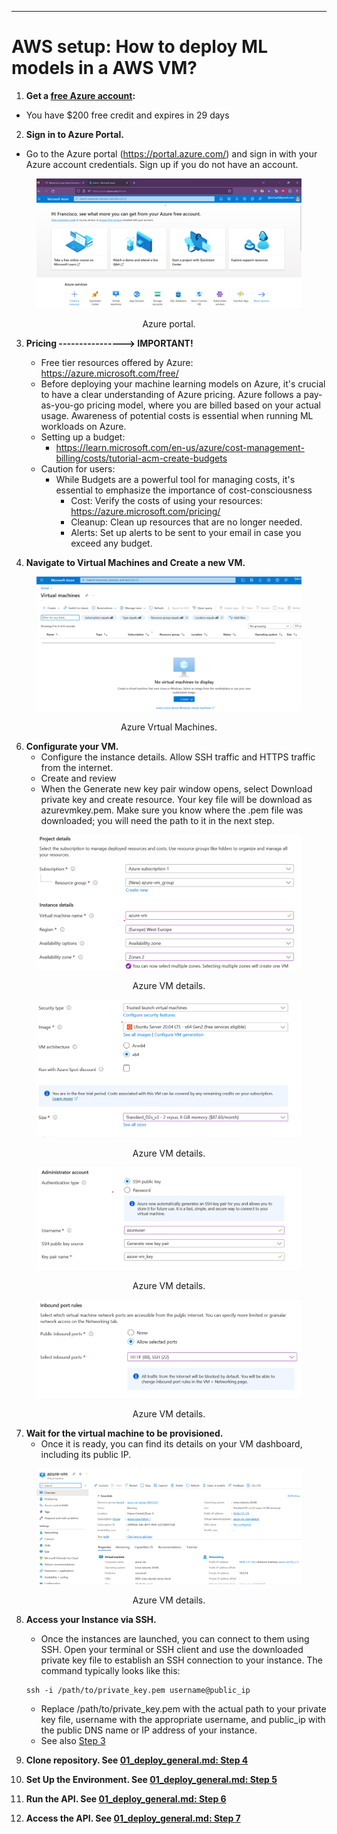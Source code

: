 
-------------------
# AWS setup: How to deploy ML models in a AWS VM?


1. **Get a  [free Azure account](https://azure.microsoft.com/en-us/free/):**
  - You have $200 free credit and expires in 29 days

2. **Sign in to Azure Portal.**
  - Go to the Azure portal (https://portal.azure.com/) and sign in with your Azure account credentials. Sign up if you
    do not have an account.

<center><figure>
  <img
  src="../static/deployment/azure/azure_portal_01.png"
</figure></center>
<p style="text-align: center;">Azure portal.</p>

3. **Pricing ----------------> IMPORTANT!**
   - Free tier resources offered by Azure: https://azure.microsoft.com/free/
   - Before deploying your machine learning models on Azure, it's crucial to have a clear understanding of Azure pricing. Azure follows a pay-as-you-go pricing model, where you are billed based on your actual usage. Awareness of potential costs is essential when running ML workloads on Azure.
   - Setting up a budget:
      - https://learn.microsoft.com/en-us/azure/cost-management-billing/costs/tutorial-acm-create-budgets
   - Caution for users:
     - While Budgets are a powerful tool for managing costs, it's essential to emphasize the importance of cost-consciousness
       - Cost: Verify the costs of using your resources: https://azure.microsoft.com/pricing/
       - Cleanup: Clean up  resources that are no longer needed.
       - Alerts: Set up alerts to be sent to your email in case you exceed any budget.

5. **Navigate to Virtual Machines and Create a new VM.**

<center><figure>
  <img
  src="../static/deployment/azure/azure_vm_02.png"
</figure></center>
<p style="text-align: center;">Azure Vrtual Machines.</p>

6. **Configurate your VM.**
   - Configure the instance details. Allow SSH traffic and HTTPS traffic from the internet.
   - Create and review
   - When the Generate new key pair window opens, select Download private key and create resource. Your key file will be
    download as azurevmkey.pem. Make sure you know where the .pem file was downloaded; you will need the path to it in
    the next step.

<center><figure>
  <img
  src="../static/deployment/azure/azure_details_03.png"
</figure></center>
<p style="text-align: center;">Azure VM details.</p>

<center><figure>
  <img
  src="../static/deployment/azure/azure_details_04.png"
</figure></center>
<p style="text-align: center;">Azure VM details.</p>

<center><figure>
  <img
  src="../static/deployment/azure/azure_details_05.png"
</figure></center>
<p style="text-align: center;">Azure VM details.</p>

<center><figure>
  <img
  src="../static/deployment/azure/azure_details_06.png"
</figure></center>
<p style="text-align: center;">Azure VM details.</p>

7.  **Wait for the virtual machine to be provisioned.**
    - Once it is ready, you can find its details on your VM dashboard, including its public IP.

<center><figure>
  <img
  src="../static/deployment/azure/azure_running_07.png"
</figure></center>
<p style="text-align: center;">Azure VM details.</p>

8.   **Access your Instance via SSH.**
     - Once the instances are launched, you can connect to them using SSH. Open your terminal or SSH client and use the
      downloaded private key file to establish an SSH connection to your instance. The command typically looks like this:
     ```shell
     ssh -i /path/to/private_key.pem username@public_ip
     ```

     - Replace /path/to/private_key.pem with the actual path to your private key file, username with the appropriate
      username, and public_ip with the public DNS name or IP address of your instance.
     - See also [Step 3](01_deploy_general.md)

9.  **Clone repository. See [01_deploy_general.md: Step 4](01_deploy_general.md)**
10.  **Set Up the Environment. See [01_deploy_general.md: Step 5](01_deploy_general.md)**
11.  **Run the API. See [01_deploy_general.md: Step 6](01_deploy_general.md)**
12. **Access the API. See [01_deploy_general.md: Step 7](01_deploy_general.md)**
